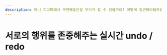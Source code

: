 ```yaml
---
description: 아니 피그마에서 구현해놓은걸 우리가 할 수 있을까요? 어떻게 접근해야될까요.. 3주동안의 여정
---
```


# 서로의 행위를 존중해주는 실시간 undo / redo

